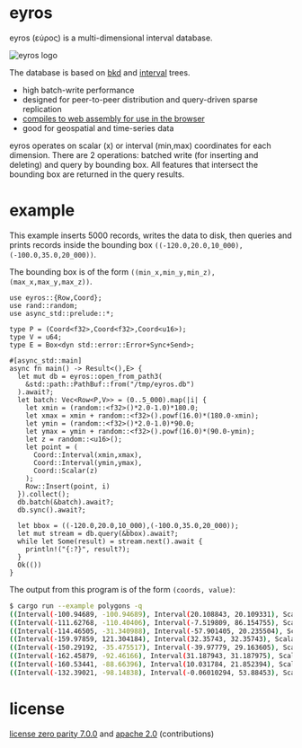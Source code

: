 # eyros

eyros (εύρος) is a multi-dimensional interval database.

![eyros logo](https://peermaps.org/images/eyros-logo.svg)

The database is based on [bkd][] and [interval][] trees.

* high batch-write performance
* designed for peer-to-peer distribution and query-driven sparse replication
* [compiles to web assembly for use in the browser][eyros-npm]
* good for geospatial and time-series data

eyros operates on scalar (x) or interval (min,max) coordinates for each
dimension. There are 2 operations: batched write (for inserting and deleting)
and query by bounding box. All features that intersect the bounding box are
returned in the query results.

[bkd]: https://users.cs.duke.edu/~pankaj/publications/papers/bkd-sstd.pdf
[interval]: http://www.dgp.toronto.edu/~jstewart/378notes/22intervals/
[eyros-npm]: https://www.npmjs.com/package/eyros

# example

This example inserts 5000 records, writes the data to disk, then queries and prints records inside
the bounding box `((-120.0,20.0,10_000),(-100.0,35.0,20_000))`.

The bounding box is of the form `((min_x,min_y,min_z),(max_x,max_y,max_z))`.

``` rust,no_run
use eyros::{Row,Coord};
use rand::random;
use async_std::prelude::*;

type P = (Coord<f32>,Coord<f32>,Coord<u16>);
type V = u64;
type E = Box<dyn std::error::Error+Sync+Send>;

#[async_std::main]
async fn main() -> Result<(),E> {
  let mut db = eyros::open_from_path3(
    &std::path::PathBuf::from("/tmp/eyros.db")
  ).await?;
  let batch: Vec<Row<P,V>> = (0..5_000).map(|i| {
    let xmin = (random::<f32>()*2.0-1.0)*180.0;
    let xmax = xmin + random::<f32>().powf(16.0)*(180.0-xmin);
    let ymin = (random::<f32>()*2.0-1.0)*90.0;
    let ymax = ymin + random::<f32>().powf(16.0)*(90.0-ymin);
    let z = random::<u16>();
    let point = (
      Coord::Interval(xmin,xmax),
      Coord::Interval(ymin,ymax),
      Coord::Scalar(z)
    );
    Row::Insert(point, i)
  }).collect();
  db.batch(&batch).await?;
  db.sync().await?;

  let bbox = ((-120.0,20.0,10_000),(-100.0,35.0,20_000));
  let mut stream = db.query(&bbox).await?;
  while let Some(result) = stream.next().await {
    println!("{:?}", result?);
  }
  Ok(())
}
```

The output from this program is of the form `(coords, value)`:

``` sh
$ cargo run --example polygons -q
((Interval(-100.94689, -100.94689), Interval(20.108843, 20.109331), Scalar(16522)), 4580)
((Interval(-111.62768, -110.40406), Interval(-7.519809, 86.154755), Scalar(12384)), 2603)
((Interval(-114.46505, -31.340988), Interval(-57.901405, 20.235504), Scalar(11360)), 1245)
((Interval(-159.97859, 121.304184), Interval(32.35743, 32.35743), Scalar(10164)), 3294)
((Interval(-150.29192, -35.475517), Interval(-39.97779, 29.163605), Scalar(15333)), 2336)
((Interval(-162.45879, -92.46166), Interval(31.187943, 31.187975), Scalar(12221)), 2826)
((Interval(-160.53441, -88.66396), Interval(10.031784, 21.852394), Scalar(11711)), 2366)
((Interval(-132.39021, -98.14838), Interval(-0.06010294, 53.88453), Scalar(10685)), 3441)
```

# license

[license zero parity 7.0.0](https://paritylicense.com/versions/7.0.0.html)
and [apache 2.0](https://www.apache.org/licenses/LICENSE-2.0.txt)
(contributions)
